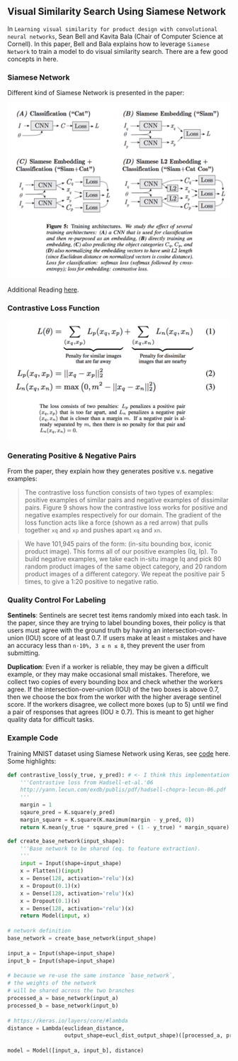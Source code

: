 ## Visual Similarity Search Using Siamese Network


In `Learning visual similarity for product design with convolutional neural networks`, Sean Bell and Kavita Bala (Chair of Computer Science at Cornell). In this paper, Bell and Bala explains how to leverage `Siamese Network` to train a model to do visual similarity search. There are a few good concepts in here.


### Siamese Network

Different kind of Siamese Network is presented in the paper:

![Siamese Network](siamese_network.png)

Additional Reading [here](http://slazebni.cs.illinois.edu/spring17/lec09_similarity.pdf).


### Contrastive Loss Function 

![Contrastive Loss Function](contrastive_loss.png)

### Generating Positive & Negative Pairs

From the paper, they explain how they generates positive v.s. negative examples:

> The contrastive loss function consists of two types of examples: positive examples of similar pairs and negative examples of dissimilar pairs. Figure 9 shows how the contrastive loss works for positive and negative examples respectively for our domain. The gradient of the loss function acts like a force (shown as a red arrow) that pulls
together `xq` and `xp` and pushes apart `xq` and `xn`.

> We have 101,945 pairs of the form: (in-situ bounding box, iconic product image). This forms all of our positive examples (Iq, Ip). To build negative examples, we take each in-situ image Iq and pick 80 random product images of the same object category, and 20 random product images of a different category. We repeat the positive pair
5 times, to give a 1:20 positive to negative ratio.

### Quality Control For Labeling

**Sentinels**: Sentinels are secret test items randomly mixed into each task. In the paper, since they are trying to label bounding boxes, their policy is that users must agree with the ground truth by having an intersection-over-union (IOU) score of at least 0.7. If users make at least `n` mistakes and have an accuracy less
than `n·10%, 3 ≤ n ≤ 8`, they prevent the user from submitting.

**Duplication**: Even if a worker is reliable, they may be given a difficult example, or they may make occasional small mistakes. Therefore, we collect two copies of every bounding box and check whether the workers agree. If the intersection-over-union (IOU) of the two boxes is above 0.7, then we choose the box from the worker with the higher average sentinel score. If the workers disagree, we collect more boxes (up to 5) until we find a pair of responses that agrees (IOU ≥ 0.7). This is meant to get higher quality data for difficult tasks.


### Example Code

Training MNIST dataset using Siamese Network using Keras, see [code](https://github.com/keras-team/keras/blob/master/examples/mnist_siamese.py) here. Some highlights:

```python
def contrastive_loss(y_true, y_pred): # <- I think this implementation is wrong ?
    '''Contrastive loss from Hadsell-et-al.'06
    http://yann.lecun.com/exdb/publis/pdf/hadsell-chopra-lecun-06.pdf
    '''
    margin = 1
    sqaure_pred = K.square(y_pred)
    margin_square = K.square(K.maximum(margin - y_pred, 0))
    return K.mean(y_true * sqaure_pred + (1 - y_true) * margin_square)
```

```python
def create_base_network(input_shape):
    '''Base network to be shared (eq. to feature extraction).
    '''
    input = Input(shape=input_shape)
    x = Flatten()(input)
    x = Dense(128, activation='relu')(x)
    x = Dropout(0.1)(x)
    x = Dense(128, activation='relu')(x)
    x = Dropout(0.1)(x)
    x = Dense(128, activation='relu')(x)
    return Model(input, x)

# network definition
base_network = create_base_network(input_shape)

input_a = Input(shape=input_shape)
input_b = Input(shape=input_shape)

# because we re-use the same instance `base_network`,
# the weights of the network
# will be shared across the two branches
processed_a = base_network(input_a)
processed_b = base_network(input_b)

# https://keras.io/layers/core/#lambda
distance = Lambda(euclidean_distance,
                  output_shape=eucl_dist_output_shape)([processed_a, processed_b])

model = Model([input_a, input_b], distance)
```